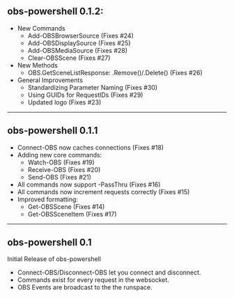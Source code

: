 ## obs-powershell 0.1.2:

* New Commands
  * Add-OBSBrowserSource (Fixes #24)
  * Add-OBSDisplaySource (Fixes #25)
  * Add-OBSMediaSource (Fixes #28)
  * Clear-OBSScene (Fixes #27)
* New Methods
  * OBS.GetSceneListResponse: .Remove()/.Delete() (Fixes #26)
* General Improvements
  * Standardizing Parameter Naming (Fixes #30)  
  * Using GUIDs for RequestIDs (Fixes #29)
  * Updated logo (Fixes #23)
  
---

## obs-powershell 0.1.1

* Connect-OBS now caches connections (Fixes #18)
* Adding new core commands:
  * Watch-OBS (Fixes #19)
  * Receive-OBS (Fixes #20)
  * Send-OBS (Fixes #21)
* All commands now support -PassThru (Fixes #16)
* All commands now increment requests correctly (Fixes #15)
* Improved formatting:
  * Get-OBSScene (Fixes #14)
  * Get-OBSSceneItem (Fixes #17)

---

## obs-powershell 0.1

Initial Release of obs-powershell

* Connect-OBS/Disconnect-OBS let you connect and disconnect.
* Commands exist for every request in the websocket.
* OBS Events are broadcast to the the runspace.

